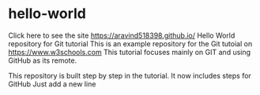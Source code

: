 # hello-world
Click here to see the site https://aravind518398.github.io/
Hello World repository for Git tutorial
This is an example repository for the Git tutoial on https://www.w3schools.com
This tutorial focuses mainly on GIT and using GitHub as its remote.

This repository is built step by step in the tutorial.
It now includes steps for GitHub
Just add a new line
